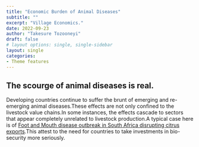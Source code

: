 ```yaml
---
title: "Economic Burden of Animal Diseases"
subtitle: ""
excerpt: "Village Economics."
date: 2022-09-23
author: "Takesure Tozooneyi"
draft: false
# layout options: single, single-sidebar
layout: single
categories:
- Theme features
---
```


## The scourge of animal diseases is real.

Developing countries continue to suffer the brunt of emerging and re-emerging animal diseases.These effects are not only confined to the livestock value chains.In some instances, the effects cascade to sectors that appear completely unrelated to livestock production.A typical case here is of [Foot and Mouth disease outbreak in South Africa disrupting citrus exports](https://www.bloomberg.com/news/articles/2022-08-16/south-africa-bans-movement-of-cattle-to-curb-disease-outbreak).This attest to the need for countries to take investments in bio-security more seriously.
